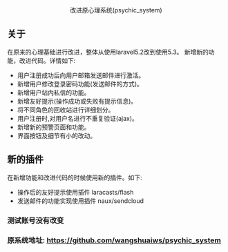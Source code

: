 <p align="center" font-size="20px;"> 改进原心理系统(psychic_system)</p>

## 关于

在原来的心理基础进行改进，整体从使用laravel5.2改到使用5.3。
新增新的功能，改进代码。详情如下:

- 用户注册成功后向用户邮箱发送邮件进行激活。
- 新增用户修改登录密码功能(发送邮件的方式)。
- 新增用户站内私信的功能。
- 新增友好提示(操作成功或失败有提示信息)。
- 将不同角色的回收站进行详细划分。
- 用户注册时,对用户名进行不重复验证(ajax)。
- 新增新的预警页面和功能。
- 界面按钮及细节有小的改动。


## 新的插件

在新增功能和改进代码的时候使用新的插件。如下:

- 操作后的友好提示使用插件 laracasts/flash  
- 发送邮件的功能实现使用插件 naux/sendcloud 

### 测试账号没有改变

### 原系统地址: https://github.com/wangshuaiws/psychic_system

